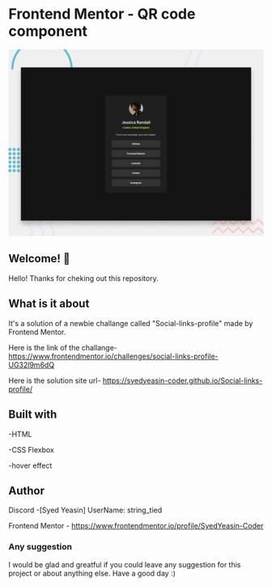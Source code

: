 # Frontend Mentor - QR code component

![Design preview for the QR code component coding challenge](./design/preview.jpg)

## Welcome! 👋

Hello! Thanks for cheking out this repository.

## What is it about

It's a solution of a newbie challange called "Social-links-profile" made by Frontend Mentor.

Here is the link of the challange-
https://www.frontendmentor.io/challenges/social-links-profile-UG32l9m6dQ

Here is the solution site url-
https://syedyeasin-coder.github.io/Social-links-profile/

## Built with

-HTML

-CSS Flexbox

-hover effect

## Author

Discord -[Syed Yeasin] UserName: string_tied

Frontend Mentor - https://www.frontendmentor.io/profile/SyedYeasin-Coder

### Any suggestion

I would be glad and greatful if you could leave any suggestion for this project or about anything else. Have a good day :)
